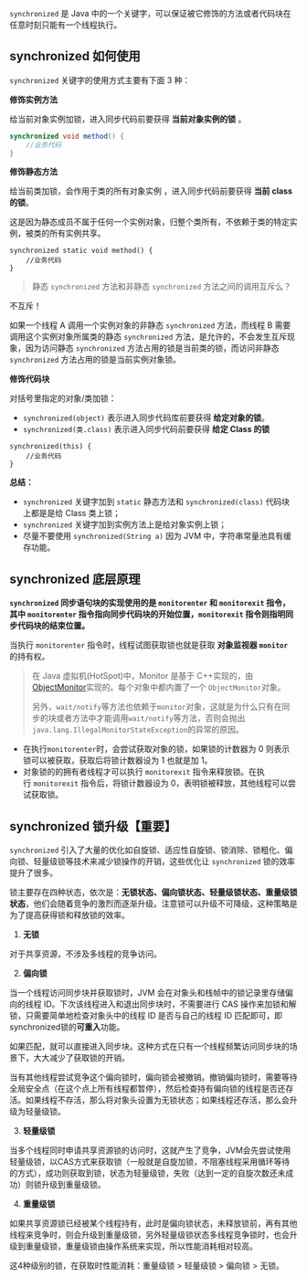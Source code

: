 `synchronized` 是 Java 中的一个关键字，可以保证被它修饰的方法或者代码块在任意时刻只能有一个线程执行。
## synchronized 如何使用
`synchronized` 关键字的使用方式主要有下面 3 种：

**修饰实例方法**

给当前对象实例加锁，进入同步代码前要获得 **当前对象实例的锁** 。

```java
synchronized void method() {
    //业务代码
}
```

**修饰静态方法**

给当前类加锁，会作用于类的所有对象实例 ，进入同步代码前要获得 **当前 class 的锁**。

这是因为静态成员不属于任何一个实例对象，归整个类所有，不依赖于类的特定实例，被类的所有实例共享。

```
synchronized static void method() {
    //业务代码
}
```

> 静态 `synchronized` 方法和非静态 `synchronized` 方法之间的调用互斥么？

不互斥！

如果一个线程 A 调用一个实例对象的非静态 `synchronized` 方法，而线程 B 需要调用这个实例对象所属类的静态 `synchronized` 方法，是允许的，不会发生互斥现象，因为访问静态 `synchronized` 方法占用的锁是当前类的锁，而访问非静态 `synchronized` 方法占用的锁是当前实例对象锁。


**修饰代码块**

对括号里指定的对象/类加锁：

- `synchronized(object)` 表示进入同步代码库前要获得 **给定对象的锁**。
- `synchronized(类.class)` 表示进入同步代码前要获得 **给定 Class 的锁**

```
synchronized(this) {
    //业务代码
}
```

**总结：**

- `synchronized` 关键字加到 `static` 静态方法和 `synchronized(class)` 代码块上都是是给 Class 类上锁；
- `synchronized` 关键字加到实例方法上是给对象实例上锁；
- 尽量不要使用 `synchronized(String a)` 因为 JVM 中，字符串常量池具有缓存功能。
## synchronized 底层原理
**`synchronized` 同步语句块的实现使用的是 `monitorenter` 和 `monitorexit` 指令，其中 `monitorenter` 指令指向同步代码块的开始位置，`monitorexit` 指令则指明同步代码块的结束位置。**

当执行 `monitorenter` 指令时，线程试图获取锁也就是获取 **对象监视器 `monitor`** 的持有权。

> 在 Java 虚拟机(HotSpot)中，Monitor 是基于 C++实现的，由[ObjectMonitor](https://github.com/openjdk-mirror/jdk7u-hotspot/blob/50bdefc3afe944ca74c3093e7448d6b889cd20d1/src/share/vm/runtime/objectMonitor.cpp)实现的。每个对象中都内置了一个 `ObjectMonitor`对象。
> 
> 另外，`wait/notify`等方法也依赖于`monitor`对象，这就是为什么只有在同步的块或者方法中才能调用`wait/notify`等方法，否则会抛出`java.lang.IllegalMonitorStateException`的异常的原因。

- 在执行`monitorenter`时，会尝试获取对象的锁，如果锁的计数器为 0 则表示锁可以被获取，获取后将锁计数器设为 1 也就是加 1。
- 对象锁的的拥有者线程才可以执行 `monitorexit` 指令来释放锁。在执行 `monitorexit` 指令后，将锁计数器设为 0，表明锁被释放，其他线程可以尝试获取锁。
## synchronized 锁升级【重要】
`synchronized` 引入了大量的优化如自旋锁、适应性自旋锁、锁消除、锁粗化、偏向锁、轻量级锁等技术来减少锁操作的开销，这些优化让 `synchronized` 锁的效率提升了很多。

锁主要存在四种状态，依次是：**无锁状态、偏向锁状态、轻量级锁状态、重量级锁状态**，他们会随着竞争的激烈而逐渐升级。注意锁可以升级不可降级，这种策略是为了提高获得锁和释放锁的效率。


1. **无锁**

对于共享资源，不涉及多线程的竞争访问。

2. **偏向锁**

当一个线程访问同步块并获取锁时，JVM 会在对象头和栈帧中的锁记录里存储偏向的线程 ID。下次该线程进入和退出同步块时，不需要进行 CAS 操作来加锁和解锁，只需要简单地检查对象头中的线程 ID 是否与自己的线程 ID 匹配即可，即synchronized锁的**可重入**功能。

如果匹配，就可以直接进入同步块。这种方式在只有一个线程频繁访问同步块的场景下，大大减少了获取锁的开销。

当有其他线程尝试竞争这个偏向锁时，偏向锁会被撤销。撤销偏向锁时，需要等待全局安全点（在这个点上所有线程都暂停），然后检查持有偏向锁的线程是否还存活。如果线程不存活，那么将对象头设置为无锁状态；如果线程还存活，那么会升级为轻量级锁。

3. **轻量级锁**

当多个线程同时申请共享资源锁的访问时，这就产生了竞争，JVM会先尝试使用轻量级锁，以CAS方式来获取锁（一般就是自旋加锁，不阻塞线程采用循环等待的方式），成功则获取到锁，状态为轻量级锁，失败（达到一定的自旋次数还未成功）则锁升级到重量级锁。

4. **重量级锁**

如果共享资源锁已经被某个线程持有，此时是偏向锁状态，未释放锁前，再有其他线程来竞争时，则会升级到重量级锁，另外轻量级锁状态多线程竞争锁时，也会升级到重量级锁，重量级锁由操作系统来实现，所以性能消耗相对较高。  


这4种级别的锁，在获取时性能消耗：重量级锁 > 轻量级锁 > 偏向锁 > 无锁。